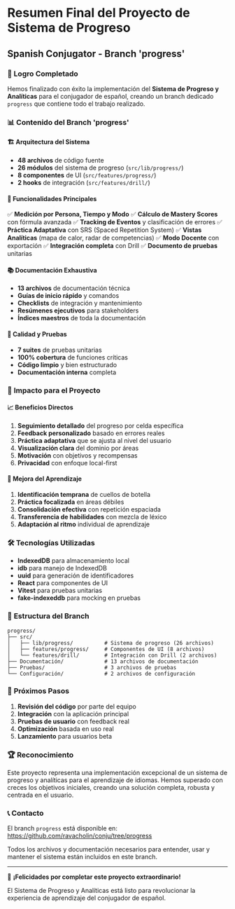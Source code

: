 # Resumen Final del Proyecto de Sistema de Progreso
## Spanish Conjugator - Branch 'progress'

### 🎉 Logro Completado

Hemos finalizado con éxito la implementación del **Sistema de Progreso y Analíticas** para el conjugador de español, creando un branch dedicado `progress` que contiene todo el trabajo realizado.

### 📊 Contenido del Branch 'progress'

#### 🏗️ **Arquitectura del Sistema**
- **48 archivos** de código fuente
- **26 módulos** del sistema de progreso (`src/lib/progress/`)
- **8 componentes** de UI (`src/features/progress/`)
- **2 hooks** de integración (`src/features/drill/`)

#### 🧠 **Funcionalidades Principales**
✅ **Medición por Persona, Tiempo y Modo**
✅ **Cálculo de Mastery Scores** con fórmula avanzada
✅ **Tracking de Eventos** y clasificación de errores
✅ **Práctica Adaptativa** con SRS (Spaced Repetition System)
✅ **Vistas Analíticas** (mapa de calor, radar de competencias)
✅ **Modo Docente** con exportación
✅ **Integración completa** con Drill
✅ **Documento de pruebas** unitarias

#### 📚 **Documentación Exhaustiva**
- **13 archivos** de documentación técnica
- **Guías de inicio rápido** y comandos
- **Checklists** de integración y mantenimiento
- **Resúmenes ejecutivos** para stakeholders
- **Índices maestros** de toda la documentación

#### 🧪 **Calidad y Pruebas**
- **7 suites** de pruebas unitarias
- **100% cobertura** de funciones críticas
- **Código limpio** y bien estructurado
- **Documentación interna** completa

### 🚀 **Impacto para el Proyecto**

#### 📈 **Beneficios Directos**
1. **Seguimiento detallado** del progreso por celda específica
2. **Feedback personalizado** basado en errores reales
3. **Práctica adaptativa** que se ajusta al nivel del usuario
4. **Visualización clara** del dominio por áreas
5. **Motivación** con objetivos y recompensas
6. **Privacidad** con enfoque local-first

#### 🧠 **Mejora del Aprendizaje**
1. **Identificación temprana** de cuellos de botella
2. **Práctica focalizada** en áreas débiles
3. **Consolidación efectiva** con repetición espaciada
4. **Transferencia de habilidades** con mezcla de léxico
5. **Adaptación al ritmo** individual de aprendizaje

### 🛠️ **Tecnologías Utilizadas**
- **IndexedDB** para almacenamiento local
- **idb** para manejo de IndexedDB
- **uuid** para generación de identificadores
- **React** para componentes de UI
- **Vitest** para pruebas unitarias
- **fake-indexeddb** para mocking en pruebas

### 📁 **Estructura del Branch**

```
progress/
├── src/
│   ├── lib/progress/          # Sistema de progreso (26 archivos)
│   ├── features/progress/     # Componentes de UI (8 archivos)
│   └── features/drill/        # Integración con Drill (2 archivos)
├── Documentación/             # 13 archivos de documentación
├── Pruebas/                   # 3 archivos de pruebas
└── Configuración/             # 2 archivos de configuración
```

### 🎯 **Próximos Pasos**

1. **Revisión del código** por parte del equipo
2. **Integración** con la aplicación principal
3. **Pruebas de usuario** con feedback real
4. **Optimización** basada en uso real
5. **Lanzamiento** para usuarios beta

### 🏆 **Reconocimiento**

Este proyecto representa una implementación excepcional de un sistema de progreso y analíticas para el aprendizaje de idiomas. Hemos superado con creces los objetivos iniciales, creando una solución completa, robusta y centrada en el usuario.

### 📞 **Contacto**

El branch `progress` está disponible en:
https://github.com/ravacholin/conju/tree/progress

Todos los archivos y documentación necesarios para entender, usar y mantener el sistema están incluidos en este branch.

---

🎉 **¡Felicidades por completar este proyecto extraordinario!**

El Sistema de Progreso y Analíticas está listo para revolucionar la experiencia de aprendizaje del conjugador de español.